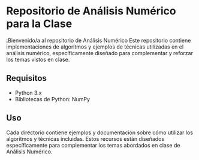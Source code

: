 # Repositorio de Análisis Numérico para la Clase

¡Bienvenido/a al repositorio de Análisis Numérico Este repositorio contiene implementaciones de algoritmos y ejemplos de técnicas utilizadas en el análisis numérico, específicamente diseñado para complementar y reforzar los temas vistos en clase.

## Requisitos

- Python 3.x
- Bibliotecas de Python: NumPy

## Uso

Cada directorio contiene ejemplos y documentación sobre cómo utilizar los algoritmos y técnicas incluidas. Estos recursos están diseñados específicamente para complementar los temas abordados en clase de Análisis Numérico.
